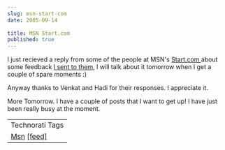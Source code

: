 ```yaml
---
slug: msn-start-com
date: 2005-09-14
 
title: MSN Start.com
published: true
---
```

I just recieved a reply from some of the people at MSN's <a href="http://start.com">Start.com </a>about some feedback <a href="http://www.kinlan.co.uk/2005/09/startcom-still-that-minor-issue-exists.html">I sent to them</a>, I will talk about it tomorrow when I get a couple of spare moments :)<p />Anyway thanks to Venkat and Hadi for their responses. I appreciate it.<p />More Tomorrow. I have a couple of posts that I want to get up! I have just been really busy at the moment.<p /><table class="TechnoratiHead TagHeader">
<tr><td>Technorati Tags</td></tr>
<tr class="Technorati"><td>
<a href="http://www.technorati.com/tag/Msn" class="Tag" rel="tag">Msn</a> <a href="http://feeds.technorati.com/feed/posts/tag/Msn" class="Tag">[feed]</a>
</td></tr>
</table><div class="blogger-post-footer"><img class="posterous_download_image" src="https://blogger.googleusercontent.com/tracker/8109338-112673673742006530?l=www.kinlan.co.uk%2Findex.html" height="1" alt="" width="1" /></div>

